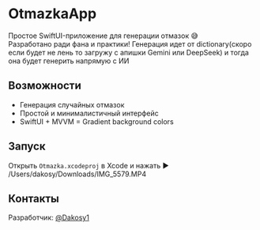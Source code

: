 # OtmazkaApp

Простое SwiftUI-приложение для генерации отмазок 😅  
Разработано ради фана и практики!
Генерация идет от dictionary(скоро если будет не лень то загружу с апишки Gemini или DeepSeek) и тогда она будет генерить напрямую с ИИ


## Возможности

- Генерация случайных отмазок
- Простой и минималистичный интерфейс
- SwiftUI + MVVM
= Gradient background colors


## Запуск

Открыть `Otmazka.xcodeproj` в Xcode и нажать ▶️
/Users/dakosy/Downloads/IMG_5579.MP4

## Контакты

Разработчик: [@Dakosy1](https://github.com/Dakosy1)
